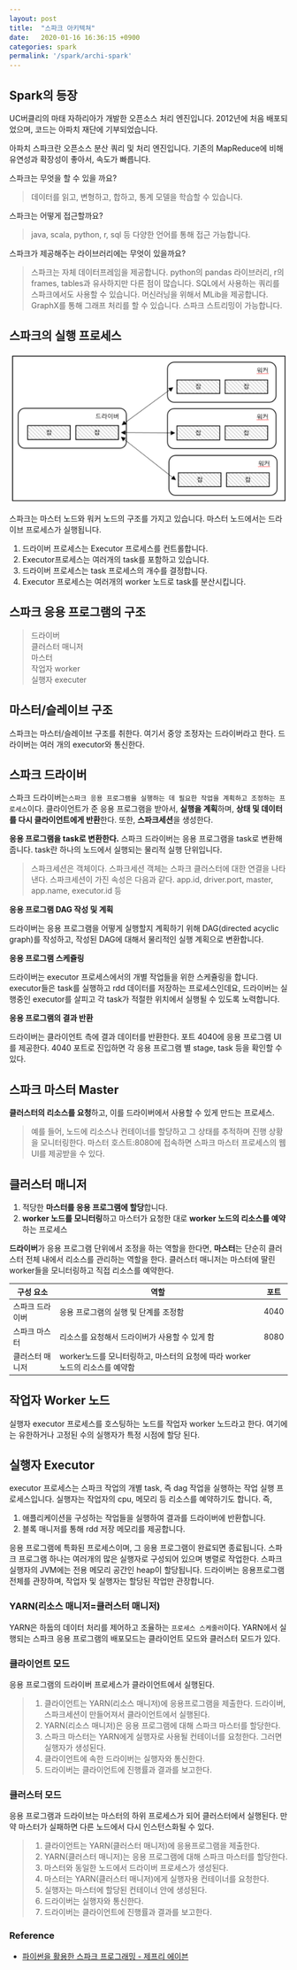 ```yaml
---
layout: post
title:  "스파크 아키텍쳐"
date:   2020-01-16 16:36:15 +0900
categories: spark
permalink: '/spark/archi-spark'
---
```


## Spark의 등장

UC버클리의 마태 자하리아가 개발한 오픈소스 처리 엔진입니다. 2012년에 처음 배포되었으며, 코드는 아파치 재단에 기부되었습니다. 

아파치 스파크란 오픈소스 분산 쿼리 및 처리 엔진입니다. 기존의 MapReduce에 비해 유연성과 확장성이 좋아서, 속도가 빠릅니다. 

스파크는 무엇을 할 수 있을 까요?
> 데이터를 읽고, 변형하고, 합하고, 통계 모델을 학습할 수 있습니다. 

스파크는 어떻게 접근할까요?
> java, scala, python, r, sql 등 다양한 언어를 통해 접근 가능합니다. 

스파크가 제공해주는 라이브러리에는 무엇이 있을까요?
> 스파크는 자체 데이터프레임을 제공합니다. python의 pandas 라이브러리, r의 frames, tables과 유사하지만 다른 점이 많습니다.
> SQL에서 사용하는 쿼리를 스파크에서도 사용할 수 있습니다. 
> 머신러닝을 위해서 MLib을 제공합니다. 
> GraphX를 통해 그래프 처리를 할 수 있습니다. 
> 스파크 스트리밍이 가능합니다. 

## 스파크의 실행 프로세스

![sparkprocess](../assets/img/spark/sparkprocess.png)

스파크는 마스터 노드와 워커 노드의 구조를 가지고 있습니다. 마스터 노드에서는 드라이브 프로세스가 실행됩니다. 

1. 드라이버 프로세스는 Executor 프로세스를 컨트롤합니다.  
2. Executor프로세스는 여러개의 task를 포함하고 있습니다.  
3. 드라이버 프로세스는 task 프로세스의 개수를 결정합니다.   
4. Executor 프로세스는 여러개의 worker 노드로 task를 분산시킵니다.   






## 스파크 응용 프로그램의 구조

> 드라이버  
> 클러스터 매니저  
> 마스터  
> 작업자 worker  
> 실행자 executer  


## 마스터/슬레이브 구조

스파크는 마스터/슬레이브 구조를 취한다. 여기서 중앙 조정자는 드라이버라고 한다. 드라이버는 여러 개의 executor와 통신한다. 


## 스파크 드라이버

스파크 드라이버는``스파크 응용 프로그램을 실행하는 데 필요한 작업을 계획하고 조정하는 프로세스``이다. 클라이언트가 준 응용 프로그램을 받아서, **실행을 계획**하며, **상태 및 데이터를 다시 클라이언트에게 반환**한다. 또한, **스파크세션**을 생성한다. 

**응용 프로그램을 task로 변환한다.** 
스파크 드라이버는 응용 프로그램을 task로 변환해 줍니다. task란 하나의 노드에서 실행되는 물리적 실행 단위입니다. 

> 스파크세션은 객체이다. 스파크세션 객체는 스파크 클러스터에 대한 연결을 나타낸다. 스파크세션이 가진 속성은 다음과 같다. 
> app.id, driver.port, master, app.name, executor.id 등

**응용 프로그램 DAG 작성 및 계획** 

드라이버는 응용 프로그램을 어떻게 실행할지 계획하기 위해 DAG(directed acyclic graph)를 작성하고, 작성된 DAG에 대해서 물리적인 실행 계획으로 변환합니다. 

**응용 프로그램 스케쥴링** 

드라이버는 executor 프로세스에서의 개별 작업들을 위한 스케쥴링을 합니다. executor들은 task를 실행하고 rdd 데이터를 저장하는 프로세스인데요, 드라이버는 실행중인 executor를 살피고 각 task가 적절한 위치에서 실행될 수 있도록 노력합니다. 

**응용 프로그램의 결과 반환**

드라이버는 클라이언트 측에 결과 데이터를 반환한다. 포트 4040에 응용 프로그램 UI를 제공한다. 4040 포트로 진입하면 각 응용 프로그램 별 stage, task 등을 확인할 수 있다. 


## 스파크 마스터 Master

**클러스터의 리소스를 요청**하고, 이를 드라이버에서 사용할 수 있게 만드는 프로세스. 
>예를 들어, 노드에 리소스나 컨테이너를 할당하고 그 상태를 추적하며 진행 상황을 모니터링한다. 마스터 호스트:8080에 접속하면 스파크 마스터 프로세스의 웹 UI를 제공받을 수 있다. 

## 클러스터 매니저

1. 적당한 **마스터를 응용 프로그램에 할당**합니다.
2. **worker 노드를 모니터링**하고 마스터가 요청한 대로 **worker 노드의 리소스를 예약**하는 프로세스  

**드라이버**가 응용 프로그램 단위에서 조정을 하는 역할을 한다면, **마스터**는 단순히 클러스터 전체 내에서 리소스를 관리하는 역할을 한다. 클러스터 매니저는 마스터에 딸린 worker들을 모니터링하고 직접 리소스를 예약한다. 



|구성 요소|역할|포트|
|-----|---|---|
|스파크 드라이버|응용 프로그램의 실행 및 단계를 조정함|4040|
|스파크 마스터|리소스를 요청해서 드라이버가 사용할 수 있게 함|8080|
|클러스터 매니저|worker노드를 모니터링하고, 마스터의 요청에 따라 worker 노드의 리소스를 예약함||


## 작업자 Worker 노드

실행자 executor 프로세스를 호스팅하는 노드를 작업자 worker 노드라고 한다. 여기에는 유한하거나 고정된 수의 실행자가 특정 시점에 할당 된다. 

## 실행자 Executor

executor 프로세스는 스파크 작업의 개별 task, 즉 dag 작업을 실행하는 작업 실행 프로세스입니다. 실행자는 작업자의 cpu, 메모리 등 리소스를 예약하기도 합니다. 즉,

1. 애플리케이션을 구성하는 작업들을 실행하여 결과를 드라이버에 반환합니다.
2. 블록 매니저를 통해 rdd 저장 메모리를 제공합니다. 

 응용 프로그램에 특화된 프로세스이며, 그 응용 프로그램이 완료되면 종료됩니다. 스파크 프로그램 하나는 여러개의 많은 실행자로 구성되어 있으며 병렬로 작업한다. 스파크 실행자의 JVM에는 전용 메모리 공간인 heap이 할당됩니다. 드라이버는 응용프로그램 전체를 관장하며, 작업자 및 실행자는 할당된 작업만 관장합니다. 


### YARN(리소스 매니저=클러스터 매니저)

YARN은 하둡의 데이터 처리를 제어하고 조율하는 ``프로세스 스케줄러``이다. YARN에서 실행되는 스파크 응용 프로그램의 배포모드는 클라이언트 모드와 클러스터 모드가 있다. 
 
### 클라이언트 모드  

응용 프로그램의 드라이버 프로세스가 클라이언트에서 실행된다.  

>1. 클라이언트는 YARN(리소스 매니저)에 응용프로그램을 제출한다. 드라이버, 스파크세션이 만들어져서 클라이언트에서 실행된다.  
>2. YARN(리소스 매니저)은 응용 프로그램에 대해 스파크 마스터를 할당한다.  
>3. 스파크 마스터는 YARN에게 실행자로 사용될 컨테이너를 요청한다. 그러면 실행자가 생성된다.  
>4. 클라이언트에 속한 드라이버는 실행자와 통신한다.  
>5. 드라이버는 클라이언트에 진행률과 결과를 보고한다.    

### 클러스터 모드

응용 프로그램과 드라이브는 마스터의 하위 프로세스가 되어 클러스터에서 실행된다. 만약 마스터가 실패하면 다른 노드에서 다시 인스턴스화될 수 있다. 

>1. 클라이언트는 YARN(클러스터 매니저)에 응용프로그램을 제출한다.  
>2. YARN(클러스터 매니저)는 응용 프로그램에 대해 스파크 마스터를 할당한다.  
>3. 마스터와 동일한 노드에서 드라이버 프로세스가 생성된다.  
>4. 마스터는 YARN(클러스터 매니저)에게 실행자용 컨테이너를 요청한다.  
>5. 실행자는 마스터에 할당된 컨테이너 안에 생성된다.  
>6. 드라이버는 실행자와 통신한다.  
>7. 드라이버는 클라이언트에 진행률과 결과를 보고한다.  


### Reference
- <a href="#"> 파이썬을 활용한 스파크 프로그래밍 - 제프리 에이븐 </a>